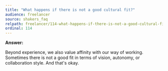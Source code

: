 ```yaml
---
title: "What happens if there is not a good cultural fit?"
audience: freelancer
source: shakers_faq
relpath: freelancer/114-what-happens-if-there-is-not-a-good-cultural-fit.md
ordinal: 114
---
```


**Answer:**

Beyond experience, we also value affinity with our way of working. Sometimes there is not a good fit in terms of vision, autonomy, or collaboration style. And that's okay.
